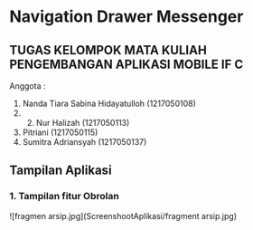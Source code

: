 # Navigation Drawer Messenger
## TUGAS KELOMPOK MATA KULIAH PENGEMBANGAN APLIKASI MOBILE IF C  
Anggota : 
1. Nanda Tiara Sabina Hidayatulloh (1217050108)
2. 2. Nur Halizah (1217050113) 
3. Pitriani (1217050115) 
4. Sumitra Adriansyah (1217050137)

## Tampilan Aplikasi
### 1. Tampilan fitur Obrolan
![fragmen arsip.jpg](ScreenshootAplikasi/fragment arsip.jpg)

